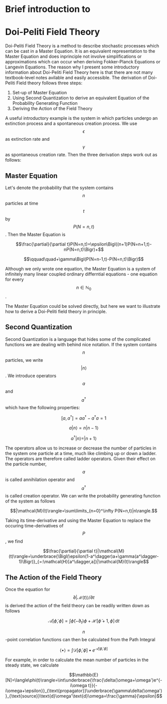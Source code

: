 # Brief introduction to 
# Doi-Peliti Field Theory

<script src="https://cdn.mathjax.org/mathjax/latest/MathJax.js?config=TeX-AMS-MML_HTMLorMML" type="text/javascript"> </script>
Doi-Peliti Field Theory is a method to describe stochastic processes which can be cast in a Master Equation. It is an equivalent representation to the Master Equation and does inprinciple not involve simplifications or approximations which can occur when deriving Fokker-Planck Equations or Langevin Equations.
The reason why I present some introductory information about Doi-Peliti Field Theory here is that there are not many textbook-level notes avilable and easily accessible. The derivation of Doi-Peliti Field theory follows three steps:
 <ol>
  <li>Set-up of Master Equation</li>
  <li>Using Second Quantization to derive an equivalent Equation of the Probability Generating Function</li>
  <li>Deriving the Action of the Field Theory</li>
</ol> 

A useful introductory example is the system in which particles undergo an extinction process and a spontaneous creation process. We use $$\epsilon$$ as extinction rate and $$\gamma$$ as spontaneous creation rate. Then the three derivation steps work out as follows:

## Master Equation

Let's denote the probability that the system contains $$n$$ particles at time $$t$$ by $$P(N=n,t)$$. Then the Master Equation is

$$\frac{\partial}{\partial t}P(N=n,t)=\epsilon\Bigl((n+1)P(N=n+1,t)-nP(N=n,t)\Bigr)+$$

$$\qquad\quad+\gamma\Bigl(P(N=n-1,t)-P(N=n,t)\Bigr)$$

Although we only wrote one equation, the Master Equation is a system of infinitely many linear coupled ordinary differntial equations - one equation for every $$n\in\mathbb{N}_0$$.

The Master Equation could be solved directly, but here we want to illustrate how to derive a Doi-Peliti field theory in principle.

## Second Quantization

Second Quantization is a language that hides some of the complicated functions we are dealing with behind nice notation. If the system contains $$n$$ particles, we write $$\vert n\rangle $$. We introduce operators $$a$$ and $$a^\dagger$$ which have the following properties:

$$[a,a^\dagger]=aa^\dagger-a^\dagger a=1$$

$$a|n\rangle=n|n-1\rangle$$

$$a^\dagger|n\rangle=|n+1\rangle$$

The operators allow us to increase or decrease the number of particles in the system one particle at a time, much like climbing up or down a ladder. The operators are therefore called ladder operators. Given their effect on the particle number, $$a$$ is called annihilation operator and $$a^\dagger$$ is called creation operator. We can write the probability generating function of the system as follows

$$|\mathcal{M}(t)\rangle=\sum\limits_{n=0}^\infty P(N=n,t)|n\rangle.$$

Taking its time-derivative and using the Master Equation to replace the occuring time-derivatives of $$P$$, we find

$$\frac{\partial}{\partial t}|\mathcal{M}(t)\rangle=\underbrace{\Bigl(\epsilon(1-a^\dagger)a+\gamma(a^\dagger-1)\Bigr)}_{=:\mathcal{H}[a^\dagger,a]}|\mathcal{M}(t)\rangle$$

## The Action of the Field Theory

Once the equation for $$\partial\vert\mathcal{M}(t)\rangle/\partial t $$ is derived the action of the field theory can be readily written down as follows

$$\mathcal{A}[\widetilde\phi,\phi]=\int\widetilde\phi(-\partial_t)\phi+\mathcal{H}[\widetilde\phi+1,\phi]\,\text{d}t$$

$$n$$-point correlation functions can then be calculated from the Path Integral

$$\langle\bullet\rangle=\int\mathcal{D}[\widetilde\phi,\phi]\bullet e^{\mathcal{A}[\widetilde\phi,\phi]}$$

For example, in order to calculate the mean number of particles in the steady state, we calculate

$$\mathbb{E}[N]=\langle\phi(t)\rangle=\int\underbrace{\frac{\delta(\omega+\omega')e^{-i\omega t}}{-i\omega+\epsilon}}_{\text{propagator}}\underbrace{\gamma\delta(\omega')}_{\text{source}}\text{d}\omega'\text{d}\omega=\frac{\gamma}{\epsilon}$$

<script type="text/tikz">
  \begin{tikzpicture}
    \draw (0,0) circle (1in);
  \end{tikzpicture}
</script>
